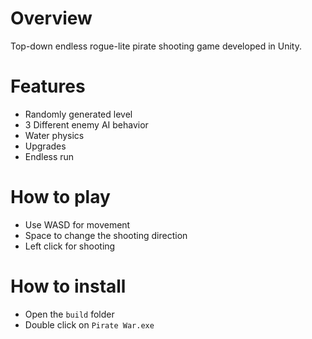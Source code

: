 # Overview
Top-down endless rogue-lite pirate shooting game developed in Unity.

# Features
- Randomly generated level
- 3 Different enemy AI behavior
- Water physics
- Upgrades
- Endless run

# How to play
- Use WASD for movement
- Space to change the shooting direction
- Left click for shooting

# How to install
- Open the `build` folder
- Double click on `Pirate War.exe`
